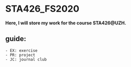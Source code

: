 # STA426_FS2020

**Here, I will store my work for the course STA426@UZH.**

## guide: 
    - EX: exercise
    - PR: project
    - JC: journal club

